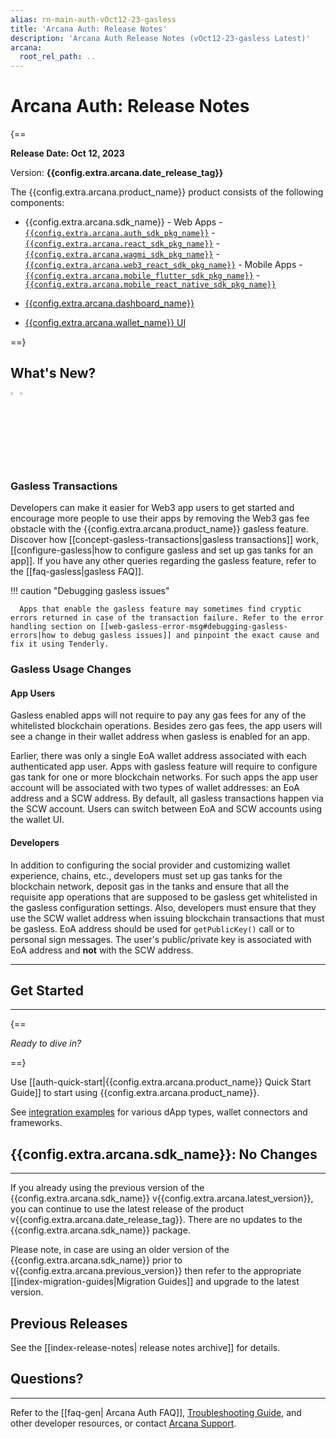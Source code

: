 ```yaml
---
alias: rn-main-auth-vOct12-23-gasless
title: 'Arcana Auth: Release Notes'
description: 'Arcana Auth Release Notes (vOct12-23-gasless Latest)'
arcana:
  root_rel_path: ..
---
```


# Arcana Auth: Release Notes

{==

**Release Date: Oct 12, 2023**  

Version: **{{config.extra.arcana.date_release_tag}}**

The {{config.extra.arcana.product_name}} product consists of the following components:

* {{config.extra.arcana.sdk_name}} 
      - Web Apps 
        - [`{{config.extra.arcana.auth_sdk_pkg_name}}`](https://www.npmjs.com/package/@arcana/auth) 
        - [`{{config.extra.arcana.react_sdk_pkg_name}}`](https://www.npmjs.com/package/@arcana/auth-react)
        - [`{{config.extra.arcana.wagmi_sdk_pkg_name}}`](https://www.npmjs.com/package/@arcana/auth-wagmi) 
        - [`{{config.extra.arcana.web3_react_sdk_pkg_name}}`](https://www.npmjs.com/package/@arcana/auth-web3-react)
      - Mobile Apps
        - [`{{config.extra.arcana.mobile_flutter_sdk_pkg_name}}`](https://pub.dev/packages/arcana_auth_flutter)
        - [`{{config.extra.arcana.mobile_react_native_sdk_pkg_name}}`](https://www.npmjs.com/package/@arcana/auth-react-native)

* [{{config.extra.arcana.dashboard_name}}](https://dashboard.arcana.network/)

* [{{config.extra.arcana.wallet_name}} UI](https://github.com/arcana-network/wallet-ui)

==}

## What's New?

<img src="/img/icon_new_light.png#only-light" alt="New icon" width="3%" /><img src="/img/icon_new_dark.png#only-dark" alt="New icon" width="3%" />

### Gasless Transactions

Developers can make it easier for Web3 app users to get started and encourage more people to use their apps by removing the Web3 gas fee obstacle with the {{config.extra.arcana.product_name}} gasless feature. Discover how [[concept-gasless-transactions|gasless transactions]] work, [[configure-gasless|how to configure gasless and set up gas tanks for an app]]. If you have any other queries regarding the gasless feature, refer to the [[faq-gasless|gasless FAQ]].

!!! caution "Debugging gasless issues"

      Apps that enable the gasless feature may sometimes find cryptic errors returned in case of the transaction failure. Refer to the error handling section on [[web-gasless-error-msg#debugging-gasless-errors|how to debug gasless issues]] and pinpoint the exact cause and fix it using Tenderly.

### Gasless Usage Changes

#### App Users

Gasless enabled apps will not require to pay any gas fees for any of the whitelisted blockchain operations. Besides zero gas fees, the app users will see a change in their wallet address when gasless is enabled for an app.

Earlier, there was only a single EoA wallet address associated with each authenticated app user. Apps with gasless feature will require to configure gas tank for one or more blockchain networks. For such apps the app user account will be associated with two types of wallet addresses: an EoA address and a SCW address. By default, all gasless transactions happen via the SCW account. Users can switch between EoA and SCW accounts using the wallet UI.

#### Developers

In addition to configuring the social provider and customizing wallet experience, chains, etc., developers must set up gas tanks for the blockchain network, deposit gas in the tanks and ensure that all the requisite app operations that are supposed to be gasless get whitelisted in the gasless configuration settings. Also, developers must ensure that they use the SCW wallet address when issuing blockchain transactions that must be gasless. EoA address should be used for `getPublicKey()` call or to personal sign messages. The user's public/private key is associated with EoA address and **not** with the SCW address.

---

## Get Started

---

{==

*Ready to dive in?* 

==}

Use [[auth-quick-start|{{config.extra.arcana.product_name}} Quick Start Guide]] to start using {{config.extra.arcana.product_name}}.

See [integration examples](https://github.com/arcana-network/auth-examples) for various dApp types, wallet connectors and frameworks.

## {{config.extra.arcana.sdk_name}}: No Changes

---

If you already using the previous version of the {{config.extra.arcana.sdk_name}} v{{config.extra.arcana.latest_version}}, you can continue to use the latest release of the product v{{config.extra.arcana.date_release_tag}}. There are no updates to the {{config.extra.arcana.sdk_name}} package.

Please note, in case are using an older version of the {{config.extra.arcana.sdk_name}} prior to v{{config.extra.arcana.previous_version}} then refer to the appropriate [[index-migration-guides|Migration Guides]] and upgrade to the latest version.

## Previous Releases

See the [[index-release-notes| release notes archive]] for details.

## Questions? 

---

Refer to the [[faq-gen| Arcana Auth FAQ]], [Troubleshooting Guide]({{page.meta.arcana.root_rel_path}}/troubleshooting.md), and other developer resources, or contact [Arcana Support]({{page.meta.arcana.root_rel_path}}/support.md).

